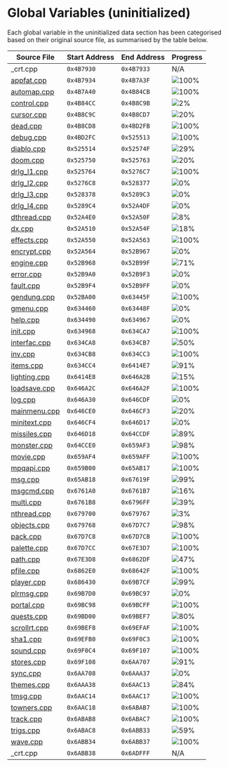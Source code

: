 # Global Variables (uninitialized)

Each global variable in the uninitialized data section has been categorised based on their original source file, as summarised by the table below.

| Source File                | Start Address | End Address | Progress                                                        |
|----------------------------|---------------|-------------|-----------------------------------------------------------------|
| _crt.cpp                   | `0x4B7930`    | `0x4B7933`  | N/A                                                             |
| [appfat.cpp](appfat.h)     | `0x4B7934`    | `0x4B7A3F`  | ![100%](http://progressed.io/bar/100 "(268/268 bytes)")         |
| [automap.cpp](automap.h)   | `0x4B7A40`    | `0x4B84CB`  | ![100%](http://progressed.io/bar/100 "(2700/2700 bytes)")       |
| [control.cpp](control.h)   | `0x4B84CC`    | `0x4B8C9B`  | ![2%](http://progressed.io/bar/2 "(56/2000 bytes)")             |
| [cursor.cpp](cursor.h)     | `0x4B8C9C`    | `0x4B8CD7`  | ![20%](http://progressed.io/bar/20 "(12/60 bytes)")             |
| [dead.cpp](dead.h)         | `0x4B8CD8`    | `0x4BD2FB`  | ![100%](http://progressed.io/bar/100 "(17956/17956 bytes)")     |
| [debug.cpp](debug.h)       | `0x4BD2FC`    | `0x525513`  | ![100%](http://progressed.io/bar/100 "(426520/426520 bytes)")   |
| [diablo.cpp](diablo.h)     | `0x525514`    | `0x52574F`  | ![29%](http://progressed.io/bar/29 "(169/572 bytes)")           |
| [doom.cpp](doom.h)         | `0x525750`    | `0x525763`  | ![20%](http://progressed.io/bar/20 "(4/20 bytes)")              |
| [drlg_l1.cpp](drlg_l1.h)   | `0x525764`    | `0x5276C7`  | ![100%](http://progressed.io/bar/100 "(8036/8036 bytes)")       |
| [drlg_l2.cpp](drlg_l2.h)   | `0x5276C8`    | `0x528377`  | ![0%](http://progressed.io/bar/0 "(0/3248 bytes)")              |
| [drlg_l3.cpp](drlg_l3.h)   | `0x528378`    | `0x5289C3`  | ![0%](http://progressed.io/bar/0 "(0/1612 bytes)")              |
| [drlg_l4.cpp](drlg_l4.h)   | `0x5289C4`    | `0x52A4DF`  | ![0%](http://progressed.io/bar/0 "(0/6940 bytes)")              |
| [dthread.cpp](dthread.h)   | `0x52A4E0`    | `0x52A50F`  | ![8%](http://progressed.io/bar/8 "(4/48 bytes)")                |
| [dx.cpp](dx.h)             | `0x52A510`    | `0x52A54F`  | ![18%](http://progressed.io/bar/18 "(12/64 bytes)")             |
| [effects.cpp](effects.h)   | `0x52A550`    | `0x52A563`  | ![100%](http://progressed.io/bar/100 "(20/20 bytes)")           |
| [encrypt.cpp](encrypt.h)   | `0x52A564`    | `0x52B967`  | ![0%](http://progressed.io/bar/0 "(0/5124 bytes)")              |
| [engine.cpp](engine.h)     | `0x52B968`    | `0x52B99F`  | ![71%](http://progressed.io/bar/71 "(40/56 bytes)")             |
| [error.cpp](error.h)       | `0x52B9A0`    | `0x52B9F3`  | ![0%](http://progressed.io/bar/0 "(0/84 bytes)")                |
| [fault.cpp](fault.h)       | `0x52B9F4`    | `0x52B9FF`  | ![0%](http://progressed.io/bar/0 "(0/12 bytes)")                |
| [gendung.cpp](gendung.h)   | `0x52BA00`    | `0x63445F`  | ![100%](http://progressed.io/bar/100 "(1084000/1084000 bytes)") |
| [gmenu.cpp](gmenu.h)       | `0x634460`    | `0x63448F`  | ![0%](http://progressed.io/bar/0 "(0/48 bytes)")                |
| [help.cpp](help.h)         | `0x634490`    | `0x634967`  | ![0%](http://progressed.io/bar/0 "(0/1240 bytes)")              |
| [init.cpp](init.h)         | `0x634968`    | `0x634CA7`  | ![100%](http://progressed.io/bar/100 "(832/832 bytes)")         |
| [interfac.cpp](interfac.h) | `0x634CA8`    | `0x634CB7`  | ![50%](http://progressed.io/bar/50 "(8/16 bytes)")              |
| [inv.cpp](inv.h)           | `0x634CB8`    | `0x634CC3`  | ![100%](http://progressed.io/bar/100 "(12/12 bytes)")           |
| [items.cpp](items.h)       | `0x634CC4`    | `0x6414E7`  | ![91%](http://progressed.io/bar/91 "(47104/51236 bytes)")       |
| [lighting.cpp](lighting.h) | `0x6414E8`    | `0x646A2B`  | ![15%](http://progressed.io/bar/15 "(3333/21828 bytes)")        |
| [loadsave.cpp](loadsave.h) | `0x646A2C`    | `0x646A2F`  | ![100%](http://progressed.io/bar/100 "(4/4 bytes)")             |
| [log.cpp](log.h)           | `0x646A30`    | `0x646CDF`  | ![0%](http://progressed.io/bar/0 "(4/688 bytes)")               |
| [mainmenu.cpp](mainmenu.h) | `0x646CE0`    | `0x646CF3`  | ![20%](http://progressed.io/bar/20 "(4/20 bytes)")              |
| [minitext.cpp](minitext.h) | `0x646CF4`    | `0x646D17`  | ![0%](http://progressed.io/bar/0 "(0/36 bytes)")                |
| [missiles.cpp](missiles.h) | `0x646D18`    | `0x64CCDF`  | ![89%](http://progressed.io/bar/89 "(22000/24520 bytes)")       |
| [monster.cpp](monster.h)   | `0x64CCE0`    | `0x659AF3`  | ![98%](http://progressed.io/bar/98 "(51736/52756 bytes)")       |
| [movie.cpp](movie.h)       | `0x659AF4`    | `0x659AFF`  | ![100%](http://progressed.io/bar/100 "(12/12 bytes)")           |
| [mpqapi.cpp](mpqapi.h)     | `0x659B00`    | `0x65AB17`  | ![100%](http://progressed.io/bar/100 "(4120/4120 bytes)")       |
| [msg.cpp](msg.h)           | `0x65AB18`    | `0x67619F`  | ![99%](http://progressed.io/bar/99 "(112203/112264 bytes)")     |
| [msgcmd.cpp](msgcmd.h)     | `0x6761A0`    | `0x6761B7`  | ![16%](http://progressed.io/bar/16 "(4/24 bytes)")              |
| [multi.cpp](multi.h)       | `0x6761B8`    | `0x6796FF`  | ![39%](http://progressed.io/bar/39 "(5337/13640 bytes)")        |
| [nthread.cpp](nthread.h)   | `0x679700`    | `0x679767`  | ![3%](http://progressed.io/bar/3 "(4/104 bytes)")               |
| [objects.cpp](objects.h)   | `0x679768`    | `0x67D7C7`  | ![98%](http://progressed.io/bar/98 "(16300/16480 bytes)")       |
| [pack.cpp](pack.h)         | `0x67D7C8`    | `0x67D7CB`  | ![100%](http://progressed.io/bar/100 "(4/4 bytes)")             |
| [palette.cpp](palette.h)   | `0x67D7CC`    | `0x67E3D7`  | ![100%](http://progressed.io/bar/100 "(3084/3084 bytes)")       |
| [path.cpp](path.h)         | `0x67E3D8`    | `0x6862DF`  | ![47%](http://progressed.io/bar/47 "(15600/32520 bytes)")       |
| [pfile.cpp](pfile.h)       | `0x6862E0`    | `0x68642F`  | ![100%](http://progressed.io/bar/100 "(336/336 bytes)")         |
| [player.cpp](player.h)     | `0x686430`    | `0x69B7CF`  | ![99%](http://progressed.io/bar/99 "(86884/86944 bytes)")       |
| [plrmsg.cpp](plrmsg.h)     | `0x69B7D0`    | `0x69BC97`  | ![0%](http://progressed.io/bar/0 "(0/1224 bytes)")              |
| [portal.cpp](portal.h)     | `0x69BC98`    | `0x69BCFF`  | ![100%](http://progressed.io/bar/100 "(104/104 bytes)")         |
| [quests.cpp](quests.h)     | `0x69BD00`    | `0x69BEF7`  | ![80%](http://progressed.io/bar/80 "(404/504 bytes)")           |
| [scrollrt.cpp](scrollrt.h) | `0x69BEF8`    | `0x69EFAF`  | ![100%](http://progressed.io/bar/100 "(12472/12472 bytes)")     |
| [sha1.cpp](sha1.h)         | `0x69EFB0`    | `0x69F0C3`  | ![100%](http://progressed.io/bar/100 "(276/276 bytes)")         |
| [sound.cpp](sound.h)       | `0x69F0C4`    | `0x69F107`  | ![100%](http://progressed.io/bar/100 "(68/68 bytes)")           |
| [stores.cpp](stores.h)     | `0x69F108`    | `0x6AA707`  | ![91%](http://progressed.io/bar/91 "(42696/46592 bytes)")       |
| [sync.cpp](sync.h)         | `0x6AA708`    | `0x6AAA37`  | ![0%](http://progressed.io/bar/0 "(0/816 bytes)")               |
| [themes.cpp](themes.h)     | `0x6AAA38`    | `0x6AAC13`  | ![84%](http://progressed.io/bar/84 "(400/476 bytes)")           |
| [tmsg.cpp](tmsg.h)         | `0x6AAC14`    | `0x6AAC17`  | ![100%](http://progressed.io/bar/100 "(4/4 bytes)")             |
| [towners.cpp](towners.h)   | `0x6AAC18`    | `0x6ABAB7`  | ![100%](http://progressed.io/bar/100 "(3744/3744 bytes)")       |
| [track.cpp](track.h)       | `0x6ABAB8`    | `0x6ABAC7`  | ![100%](http://progressed.io/bar/100 "(16/16 bytes)")           |
| [trigs.cpp](trigs.h)       | `0x6ABAC8`    | `0x6ABB33`  | ![59%](http://progressed.io/bar/59 "(64/108 bytes)")            |
| [wave.cpp](wave.h)         | `0x6ABB34`    | `0x6ABB37`  | ![100%](http://progressed.io/bar/100 "(4/4 bytes)")             |
| _crt.cpp                   | `0x6ABB38`    | `0x6ADFFF`  | N/A                                                             |
